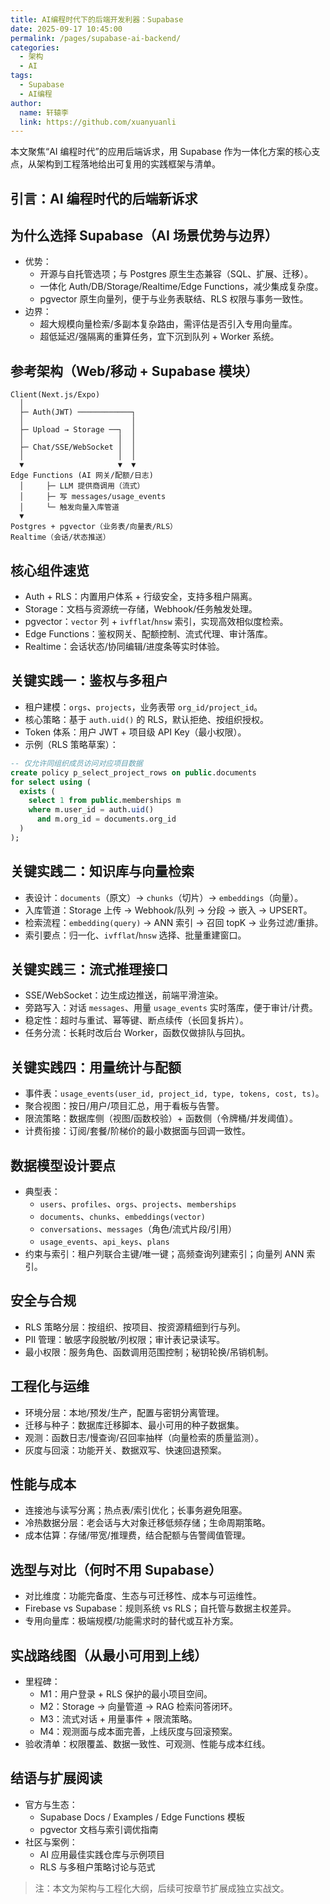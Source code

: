 ```yaml
---
title: AI编程时代下的后端开发利器：Supabase
date: 2025-09-17 10:45:00
permalink: /pages/supabase-ai-backend/
categories:
  - 架构
  - AI
tags:
  - Supabase
  - AI编程
author:
  name: 轩辕李
  link: https://github.com/xuanyuanli
---
```


本文聚焦“AI 编程时代”的应用后端诉求，用 Supabase 作为一体化方案的核心支点，从架构到工程落地给出可复用的实践框架与清单。

<!-- more -->

## 引言：AI 编程时代的后端新诉求

<!-- more -->

## 为什么选择 Supabase（AI 场景优势与边界）

- 优势：
  - 开源与自托管选项；与 Postgres 原生生态兼容（SQL、扩展、迁移）。
  - 一体化 Auth/DB/Storage/Realtime/Edge Functions，减少集成复杂度。
  - pgvector 原生向量列，便于与业务表联结、RLS 权限与事务一致性。
- 边界：
  - 超大规模向量检索/多副本复杂路由，需评估是否引入专用向量库。
  - 超低延迟/强隔离的重算任务，宜下沉到队列 + Worker 系统。

## 参考架构（Web/移动 + Supabase 模块）

```
Client(Next.js/Expo)
  │
  ├─ Auth(JWT) ────────────┐
  │                        │
  ├─ Upload → Storage ──┐  │
  │                     │  │
  ├─ Chat/SSE/WebSocket │  │
  │                     │  │
  ▼                     ▼  ▼
Edge Functions (AI 网关/配额/日志)
  │     ├─ LLM 提供商调用（流式）
  │     ├─ 写 messages/usage_events
  │     └─ 触发向量入库管道
  ▼
Postgres + pgvector（业务表/向量表/RLS）
Realtime（会话/状态推送）
```

## 核心组件速览

- Auth + RLS：内置用户体系 + 行级安全，支持多租户隔离。
- Storage：文档与资源统一存储，Webhook/任务触发处理。
- pgvector：`vector` 列 + `ivfflat`/`hnsw` 索引，实现高效相似度检索。
- Edge Functions：鉴权网关、配额控制、流式代理、审计落库。
- Realtime：会话状态/协同编辑/进度条等实时体验。

## 关键实践一：鉴权与多租户

- 租户建模：`orgs`、`projects`，业务表带 `org_id/project_id`。
- 核心策略：基于 `auth.uid()` 的 RLS，默认拒绝、按组织授权。
- Token 体系：用户 JWT + 项目级 API Key（最小权限）。
- 示例（RLS 策略草案）：

```sql
-- 仅允许同组织成员访问对应项目数据
create policy p_select_project_rows on public.documents
for select using (
  exists (
    select 1 from public.memberships m
    where m.user_id = auth.uid()
      and m.org_id = documents.org_id
  )
);
```

## 关键实践二：知识库与向量检索

- 表设计：`documents`（原文）→ `chunks`（切片）→ `embeddings`（向量）。
- 入库管道：Storage 上传 → Webhook/队列 → 分段 → 嵌入 → UPSERT。
- 检索流程：`embedding(query)` → ANN 索引 → 召回 topK → 业务过滤/重排。
- 索引要点：归一化、`ivfflat`/`hnsw` 选择、批量重建窗口。

## 关键实践三：流式推理接口

- SSE/WebSocket：边生成边推送，前端平滑渲染。
- 旁路写入：对话 `messages`、用量 `usage_events` 实时落库，便于审计/计费。
- 稳定性：超时与重试、幂等键、断点续传（长回复拆片）。
- 任务分流：长耗时改后台 Worker，函数仅做排队与回执。

## 关键实践四：用量统计与配额

- 事件表：`usage_events(user_id, project_id, type, tokens, cost, ts)`。
- 聚合视图：按日/用户/项目汇总，用于看板与告警。
- 限流策略：数据库侧（视图/函数校验）+ 函数侧（令牌桶/并发阈值）。
- 计费衔接：订阅/套餐/阶梯价的最小数据面与回调一致性。

## 数据模型设计要点

- 典型表：
  - `users`、`profiles`、`orgs`、`projects`、`memberships`
  - `documents`、`chunks`、`embeddings(vector)`
  - `conversations`、`messages`（角色/流式片段/引用）
  - `usage_events`、`api_keys`、`plans`
- 约束与索引：租户列联合主键/唯一键；高频查询列建索引；向量列 ANN 索引。

## 安全与合规

- RLS 策略分层：按组织、按项目、按资源精细到行与列。
- PII 管理：敏感字段脱敏/列权限；审计表记录读写。
- 最小权限：服务角色、函数调用范围控制；秘钥轮换/吊销机制。

## 工程化与运维

- 环境分层：本地/预发/生产，配置与密钥分离管理。
- 迁移与种子：数据库迁移脚本、最小可用的种子数据集。
- 观测：函数日志/慢查询/召回率抽样（向量检索的质量监测）。
- 灰度与回滚：功能开关、数据双写、快速回退预案。

## 性能与成本

- 连接池与读写分离；热点表/索引优化；长事务避免阻塞。
- 冷热数据分层：老会话与大对象迁移低频存储；生命周期策略。
- 成本估算：存储/带宽/推理费，结合配额与告警阈值管理。

## 选型与对比（何时不用 Supabase）

- 对比维度：功能完备度、生态与可迁移性、成本与可运维性。
- Firebase vs Supabase：规则系统 vs RLS；自托管与数据主权差异。
- 专用向量库：极端规模/功能需求时的替代或互补方案。

## 实战路线图（从最小可用到上线）

- 里程碑：
  - M1：用户登录 + RLS 保护的最小项目空间。
  - M2：Storage → 向量管道 → RAG 检索问答闭环。
  - M3：流式对话 + 用量事件 + 限流策略。
  - M4：观测面与成本面完善，上线灰度与回滚预案。
- 验收清单：权限覆盖、数据一致性、可观测、性能与成本红线。

## 结语与扩展阅读

- 官方与生态：
  - Supabase Docs / Examples / Edge Functions 模板
  - pgvector 文档与索引调优指南
- 社区与案例：
  - AI 应用最佳实践仓库与示例项目
  - RLS 与多租户策略讨论与范式

> 注：本文为架构与工程化大纲，后续可按章节扩展成独立实战文。
